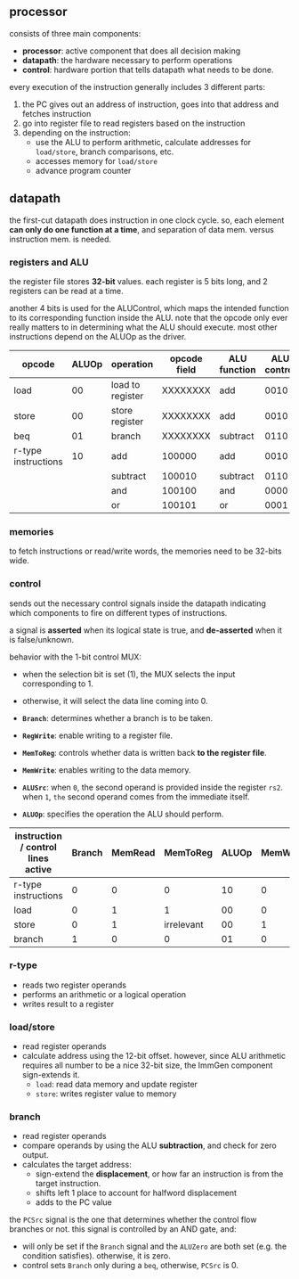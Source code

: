 ## processor
consists of three main components:
- **processor**: active component that does all decision making
- **datapath**: the hardware necessary to perform operations
- **control**: hardware portion that tells datapath what needs to be done.

every execution of the instruction generally includes 3 different parts: 
1. the PC gives out an address of instruction, goes into that address and fetches instruction
2. go into register file to read registers based on the instruction
3. depending on the instruction:
	- use the ALU to perform arithmetic, calculate addresses for `load/store`, branch comparisons, etc.
	- accesses memory for `load/store`
	- advance program counter
## datapath
the first-cut datapath does instruction in one clock cycle. so, each element **can only do one function at a time**, and separation of data mem. versus instruction mem. is needed.
### registers and ALU
the register file stores **32-bit** values. each register is 5 bits long, and 2 registers can be read at a time. 

another 4 bits is used for the ALUControl, which maps the intended function to its corresponding function inside the ALU. note that the opcode only ever really matters to in determining what the ALU should execute. most other instructions depend on the ALUOp as the driver.

| opcode              | ALUOp | operation        | opcode field | ALU function | ALU control |
| ------------------- | ----- | ---------------- | ------------ | ------------ | ----------- |
| load                | 00    | load to register | XXXXXXXX     | add          | 0010        |
| store               | 00    | store register   | XXXXXXXX     | add          | 0010        |
| beq                 | 01    | branch           | XXXXXXXX     | subtract     | 0110        |
| r-type instructions | 10    | add              | 100000       | add          | 0010        |
|                     |       | subtract         | 100010       | subtract     | 0110        |
|                     |       | and              | 100100       | and          | 0000        |
|                     |       | or               | 100101       | or           | 0001        |
### memories
to fetch instructions or read/write words, the memories need to be 32-bits wide.
### control
sends out the necessary control signals inside the datapath indicating which components to fire on different types of instructions. 

a signal is **asserted** when its logical state is true, and **de-asserted** when it is false/unknown.

behavior with the 1-bit control MUX:
- when the selection bit is set (1), the MUX selects the input corresponding to 1.
- otherwise, it will select the data line coming into 0.

- **`Branch`**: determines whether a branch is to be taken.
- **`RegWrite`**: enable writing to a register file.
- **`MemToReg`**: controls whether data is written back **to the register file**.
- **`MemWrite`**: enables writing to the data memory.
- **`ALUSrc`**: when `0`, the second operand is provided inside the register `rs2`. when `1`, `the` second operand comes from the immediate itself.
- **`ALUOp`**: specifies the operation the ALU should perform.

| instruction / control lines active | Branch | MemRead | MemToReg   | ALUOp | MemWrite | ALUSrc | RegWrite |
| ---------------------------------- | ------ | ------- | ---------- | ----- | -------- | ------ | -------- |
| r-type instructions                | 0      | 0       | 0          | 10    | 0        | 0      | 1        |
| load                               | 0      | 1       | 1          | 00    | 0        | 1      | 1        |
| store                              | 0      | 1       | irrelevant | 00    | 1        | 1      | 0        |
| branch                             | 1      | 0       | 0          | 01    | 0        | 1      | 0        |
### r-type
- reads two register operands
- performs an arithmetic or a logical operation
- writes result to a register
### load/store
- read register operands
- calculate address using the 12-bit offset. however, since ALU arithmetic requires all number to be a nice 32-bit size, the ImmGen component sign-extends it.
	- `load`: read data memory and update register
	- `store`: writes register value to memory
### branch 
- read register operands
- compare operands by using the ALU **subtraction**, and check for zero output.
- calculates the target address: 
	- sign-extend the **displacement**, or how far an instruction is from the target instruction.
	- shifts left 1 place to account for halfword displacement
	- adds to the PC value

the `PCSrc` signal is the one that determines whether the control flow branches or not. this signal is controlled by an AND gate, and:
- will only be set if the `Branch` signal and the `ALUZero` are both set (e.g. the condition satisfies). otherwise, it is zero.
- control sets `Branch` only during a `beq`, otherwise, `PCSrc` is 0.